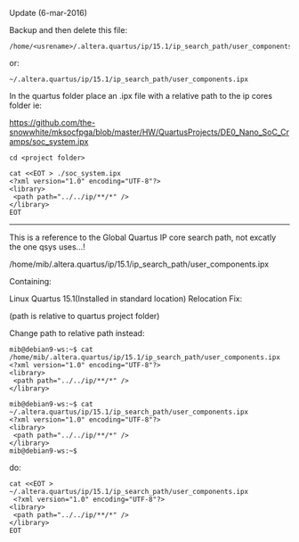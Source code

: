 Update (6-mar-2016)

Backup and then delete this file:

    /home/<usrename>/.altera.quartus/ip/15.1/ip_search_path/user_components.ipx 

or:

    ~/.altera.quartus/ip/15.1/ip_search_path/user_components.ipx

In the quartus folder place an .ipx file with a relative path to the ip cores folder ie:

https://github.com/the-snowwhite/mksocfpga/blob/master/HW/QuartusProjects/DE0_Nano_SoC_Cramps/soc_system.ipx

    cd <project folder>
    
    cat <<EOT > ./soc_system.ipx
    <?xml version="1.0" encoding="UTF-8"?>
    <library>
     <path path="../../ip/**/*" />
    </library>
    EOT    

---

This is a reference to the Global Quartus IP core search path, not excatly the one qsys uses...!

/home/mib/.altera.quartus/ip/15.1/ip_search_path/user_components.ipx 

Containing:

<?xml version="1.0" encoding="UTF-8"?>
<library>
 <path path="/home/mib/Developer/the-snowwhite_git/mksocfpga/HW/ip/**/*" />
</library>


Linux Quartus 15.1(Installed in standard location) Relocation Fix:

(path is relative to quartus project folder)

Change path to relative path instead:


    mib@debian9-ws:~$ cat /home/mib/.altera.quartus/ip/15.1/ip_search_path/user_components.ipx 
    <?xml version="1.0" encoding="UTF-8"?>
    <library>
     <path path="../../ip/**/*" />
    </library>

    mib@debian9-ws:~$ cat ~/.altera.quartus/ip/15.1/ip_search_path/user_components.ipx 
    <?xml version="1.0" encoding="UTF-8"?>
    <library>
     <path path="../../ip/**/*" />
    </library>
    mib@debian9-ws:~$ 

do:

    cat <<EOT > ~/.altera.quartus/ip/15.1/ip_search_path/user_components.ipx
     <?xml version="1.0" encoding="UTF-8"?>
    <library>
     <path path="../../ip/**/*" />
    </library>
    EOT

    